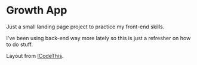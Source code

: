 # Growth App

Just a small landing page project to practice my front-end skills.

I've been using back-end way more lately so this is just a refresher on how to do stuff.

Layout from [ICodeThis](https://icodethis.com/).
